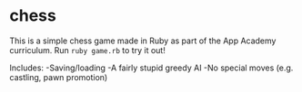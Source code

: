 # chess

This is a simple chess game made in Ruby as part of the App Academy curriculum. Run `ruby game.rb` to try it out!

Includes:
-Saving/loading
-A fairly stupid greedy AI
-No special moves (e.g. castling, pawn promotion)
